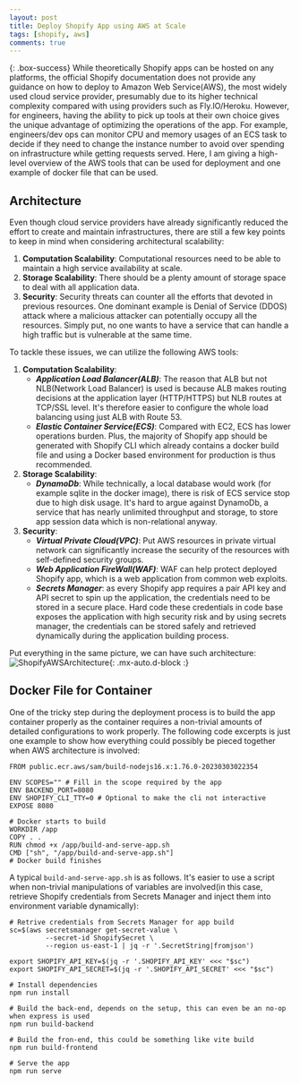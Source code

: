 ```yaml
---
layout: post
title: Deploy Shopify App using AWS at Scale
tags: [shopify, aws]
comments: true
---
```


{: .box-success}
While theoretically Shopify apps can be hosted on any platforms, the official Shopify documentation does not provide any guidance on how to deploy to Amazon Web Service(AWS), the most widely used cloud service provider, presumably due to its higher technical complexity compared with using providers such as Fly.IO/Heroku. However, for engineers, having the ability to pick up tools at their own choice gives the unique advantage of optimizing the operations of the app. For example, engineers/dev ops can monitor CPU and memory usages of an ECS task to decide if they need to change the instance number to avoid over spending on infrastructure while getting requests served. Here, I am giving a high-level overview of the AWS tools that can be used for deployment and one example of docker file that can be used.

## Architecture
Even though cloud service providers have already significantly reduced the effort to create and maintain infrastructures, there are still a few key points to keep in mind when considering architectural scalability:
1. **Computation Scalability**: Computational resources need to be able to maintain a high service availability at scale.
2. **Storage Scalability**: There should be a plenty amount of storage space to deal with all application data.
3. **Security**: Security threats can counter all the efforts that devoted in previous resources. One dominant example is Denial of Service (DDOS) attack where a malicious attacker can potentially occupy all the resources. Simply put, no one wants to have a service that can handle a high traffic but is vulnerable at the same time. 

To tackle these issues, we can utilize the following AWS tools:
1. **Computation Scalability**:
   - ***Application Load Balancer(ALB)***: The reason that ALB but not NLB(Network Load Balancer) is used is because ALB makes routing decisions at the application layer (HTTP/HTTPS) but NLB routes at TCP/SSL level. It's therefore easier to configure the whole load balancing using just ALB with Route 53. 
   - ***Elastic Container Service(ECS)***: Compared with EC2, ECS has lower operations burden. Plus, the majority of Shopify app should be generated with Shopify CLI which already contains a docker build file and using a Docker based environment for production is thus recommended. 
2. **Storage Scalability**:
   - ***DynamoDb***: While technically, a local database would work (for example sqlite in the docker image), there is risk of ECS service stop due to high disk usage. It's hard to argue against DynamoDb, a service that has nearly unlimited throughput and storage, to store app session data which is non-relational anyway.
3. **Security**:
   - ***Virtual Private Cloud(VPC)***: Put AWS resources in private virtual network can significantly increase the security of the resources with self-defined security groups. 
   - ***Web Application FireWall(WAF)***: WAF can help protect deployed Shopify app, which is a web application from common web exploits.
   - ***Secrets Manager***: as every Shopify app requires a pair API key and API secret to spin up the application, the credentials need to be stored in a secure place. Hard code these credentials in code base exposes the application with high security risk and by using secrets manager, the credentials can be stored safely and retrieved dynamically during the application building process.

Put everything in the same picture, we can have such architecture:
![ShopifyAWSArchitecture](https://xianqugithub.github.io/assets/img/shopify-aws-architecture.jpeg){: .mx-auto.d-block :}

## Docker File for Container
One of the tricky step during the deployment process is to build the app container properly as the container requires a non-trivial amounts of detailed configurations to work properly. The following code excerpts is just one example to show how everything could possibly be pieced together when AWS architecture is involved:

    FROM public.ecr.aws/sam/build-nodejs16.x:1.76.0-20230303022354

    ENV SCOPES="" # Fill in the scope required by the app
    ENV BACKEND_PORT=8080
    ENV SHOPIFY_CLI_TTY=0 # Optional to make the cli not interactive
    EXPOSE 8080

    # Docker starts to build 
    WORKDIR /app
    COPY . .
    RUN chmod +x /app/build-and-serve-app.sh
    CMD ["sh", "/app/build-and-serve-app.sh"]
    # Docker build finishes

A typical `build-and-serve-app.sh` is as follows. It's easier to use a script when non-trivial manipulations of variables are involved(in this case, retrieve Shopify credentials from Secrets Manager and inject them into environment variable dynamically):

    # Retrive credentials from Secrets Manager for app build 
    sc=$(aws secretsmanager get-secret-value \
             --secret-id ShopifySecret \
             --region us-east-1 | jq -r '.SecretString|fromjson')
        
    export SHOPIFY_API_KEY=$(jq -r '.SHOPIFY_API_KEY' <<< "$sc")
    export SHOPIFY_API_SECRET=$(jq -r '.SHOPIFY_API_SECRET' <<< "$sc")
    
    # Install dependencies
    npm run install
    
    # Build the back-end, depends on the setup, this can even be an no-op when express is used
    npm run build-backend

    # Build the fron-end, this could be something like vite build
    npm run build-frontend
    
    # Serve the app
    npm run serve
        
